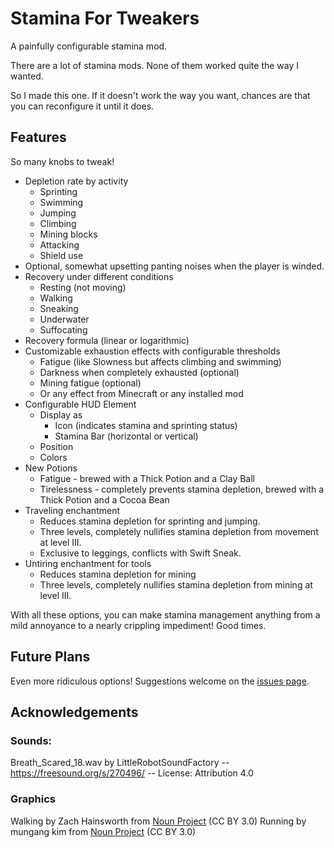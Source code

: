 # Stamina For Tweakers

A painfully configurable stamina mod.

There are a lot of stamina mods. None of them worked quite the way I wanted.

So I made this one. If it doesn't work the way you want, chances are that you can reconfigure it until it does.

## Features
So many knobs to tweak!
* Depletion rate by activity
  * Sprinting
  * Swimming
  * Jumping
  * Climbing
  * Mining blocks
  * Attacking
  * Shield use
* Optional, somewhat upsetting panting noises when the player is winded.
* Recovery under different conditions
  * Resting (not moving)
  * Walking
  * Sneaking
  * Underwater
  * Suffocating
* Recovery formula (linear or logarithmic)
* Customizable exhaustion effects with configurable thresholds
  * Fatigue (like Slowness but affects climbing and swimming)
  * Darkness when completely exhausted (optional)
  * Mining fatigue (optional)
  * Or any effect from Minecraft or any installed mod
* Configurable HUD Element
  * Display as
    * Icon (indicates stamina and sprinting status)
    * Stamina Bar (horizontal or vertical)
  * Position
  * Colors
* New Potions
  * Fatigue - brewed with a Thick Potion and a Clay Ball
  * Tirelessness - completely prevents stamina depletion, brewed with a Thick Potion and a Cocoa Bean
* Traveling enchantment
  * Reduces stamina depletion for sprinting and jumping.
  * Three levels, completely nullifies stamina depletion from movement at level III.
  * Exclusive to leggings, conflicts with Swift Sneak.
* Untiring enchantment for tools
  * Reduces stamina depletion for mining
  * Three levels, completely nullifies stamina depletion from mining at level III.

With all these options, you can make stamina management anything from a mild annoyance to a nearly crippling impediment! Good times.

## Future Plans
Even more ridiculous options! Suggestions welcome on the [issues page](https://github.com/murphy-slaw/staminafortweakers/issues).

## Acknowledgements
### Sounds:
Breath_Scared_18.wav by LittleRobotSoundFactory -- https://freesound.org/s/270496/ -- License: Attribution 4.0

### Graphics

Walking by Zach Hainsworth
from <a href="https://thenounproject.com/browse/icons/term/walking/" target="_blank" title="Walking Icons">Noun
Project</a> (CC BY 3.0)
Running by mungang kim
from <a href="https://thenounproject.com/browse/icons/term/running/" target="_blank" title="Running Icons">Noun
Project</a> (CC BY 3.0)